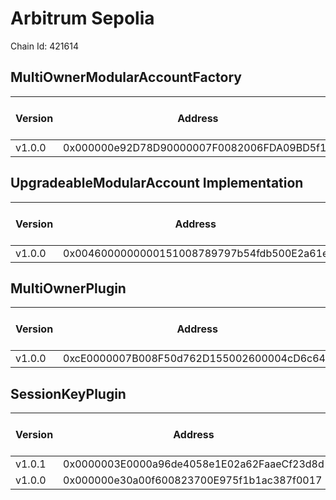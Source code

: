 # Arbitrum Sepolia
Chain Id: 421614

## MultiOwnerModularAccountFactory

| Version | Address | Explorer Link | Salt | Deploy Script Run |
| ------- | ------------------------------------------ | ------------------------------------------------------------------------------------------ | ---------------------------- | -------------------------------------------------------------- |
| v1.0.0  | 0x000000e92D78D90000007F0082006FDA09BD5f11 | [explorer](https://sepolia.arbiscan.io/address/0x000000e92D78D90000007F0082006FDA09BD5f11) | `0x5db157a188f31855e74efff3` | [run](../../broadcast/Deploy.s.sol/421614/run-1707339376.json) |

## UpgradeableModularAccount Implementation

| Version | Address | Explorer Link | Salt | Deploy Script Run |
| ------- | ------------------------------------------ | ------------------------------------------------------------------------------------------ | ---------------------------- | -------------------------------------------------------------- |
| v1.0.0  | 0x0046000000000151008789797b54fdb500E2a61e | [explorer](https://sepolia.arbiscan.io/address/0x0046000000000151008789797b54fdb500E2a61e) | `0x3249843e32cfdd3724630092` | [run](../../broadcast/Deploy.s.sol/421614/run-1707339376.json) |

## MultiOwnerPlugin

| Version | Address | Explorer Link | Salt | Deploy Script Run |
| ------- | ------------------------------------------ | ------------------------------------------------------------------------------------------ | ---------------------------- | -------------------------------------------------------------- |
| v1.0.0  | 0xcE0000007B008F50d762D155002600004cD6c647 | [explorer](https://sepolia.arbiscan.io/address/0xcE0000007B008F50d762D155002600004cD6c647) | `0x9292f6fd68967e13eda2502d` | [run](../../broadcast/Deploy.s.sol/421614/run-1707339376.json) |

## SessionKeyPlugin

| Version | Address | Explorer Link | Salt | Deploy Script Run |
| ------- | ------------------------------------------ | ------------------------------------------------------------------------------------------ | ---------------------------- | -------------------------------------------------------------- |
| v1.0.1  | 0x0000003E0000a96de4058e1E02a62FaaeCf23d8d | [explorer](https://sepolia.arbiscan.io/address/0x0000003E0000a96de4058e1E02a62FaaeCf23d8d) | `0x4e59b44847b379578588920ca78fbf26c0b4956c1689983b8c7f38000288670c` | [run](../../broadcast/Deploy.s.sol/421614/run-1708463395.json) |
| v1.0.0  | 0x000000e30a00f600823700E975f1b1ac387f0017 | [explorer](https://sepolia.arbiscan.io/address/0x000000e30a00f600823700E975f1b1ac387f0017) | `0x27f40fd3b6cb45339dbcecac` | [run](../../broadcast/Deploy.s.sol/421614/run-1707339376.json) |
